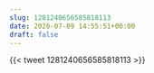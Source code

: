 ```yaml
---
slug: 1281240656585818113
date: 2020-07-09 14:55:51+00:00
draft: false
---
```


{{< tweet 1281240656585818113 >}}
